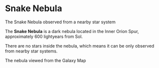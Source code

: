 # Snake Nebula
The Snake Nebula observed from a nearby star system
 		 	 

The **Snake Nebula** is a dark nebula located in the Inner Orion Spur, approximately 600 lightyears from Sol. 

There are no stars inside the nebula, which means it can be only observed from nearby star systems. 

 	 	 	 		 			 		 		 		 			
The nebula viewed from the Galaxy Map